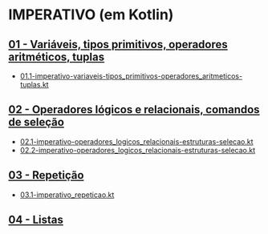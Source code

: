 
# IMPERATIVO (em Kotlin)

## [01 - Variáveis, tipos primitivos, operadores aritméticos, tuplas](conceitos/01.1-imperativo-variaveis-tipos_primitivos-operadores_aritmeticos-tuplas.md)
- [01.1-imperativo-variaveis-tipos_primitivos-operadores_aritmeticos-tuplas.kt](exercicios/01.1-imperativo-variaveis-tipos_primitivos-operadores_aritmeticos-tuplas.kt)

## [02 - Operadores lógicos e relacionais, comandos de seleção](conceitos/02-imperativo-operadores_logicos_relacionais-estruturas-selecao.md)
- [02.1-imperativo-operadores_logicos_relacionais-estruturas-selecao.kt](exercicios/02.1-imperativo-operadores_logicos_relacionais-estruturas-selecao.kt)
- [02.2-imperativo-operadores_logicos_relacionais-estruturas-selecao.kt](exercicios/02.2-imperativo-operadores_logicos_relacionais-estruturas-selecao.kt)

## [03 - Repetição](conceitos/03-imperativo-repeticao.md)
- [03.1-imperativo_repeticao.kt](exercicios/03.1-imperativo_repeticao.kt)

## [04 - Listas](conceitos/04-imperativo-listas.md)
